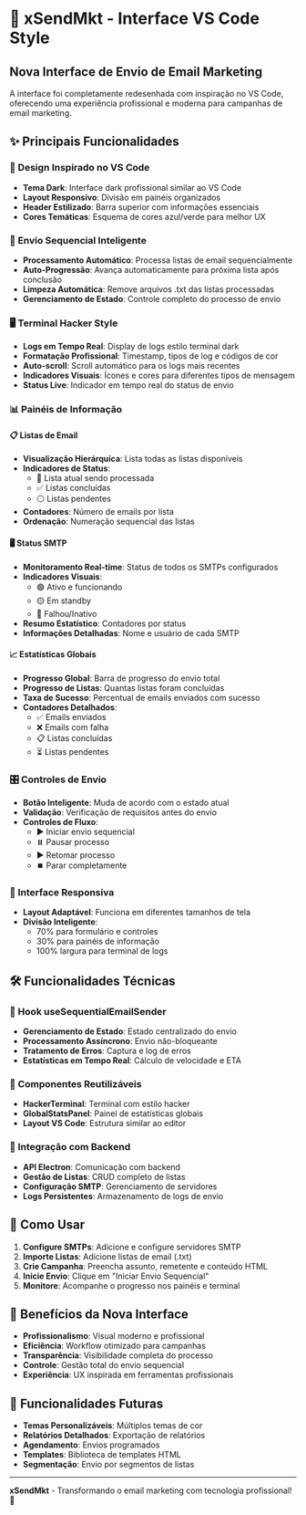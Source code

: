 # 🚀 xSendMkt - Interface VS Code Style

## Nova Interface de Envio de Email Marketing

A interface foi completamente redesenhada com inspiração no VS Code, oferecendo uma experiência profissional e moderna para campanhas de email marketing.

## ✨ Principais Funcionalidades

### 🎨 Design Inspirado no VS Code
- **Tema Dark**: Interface dark profissional similar ao VS Code
- **Layout Responsivo**: Divisão em painéis organizados
- **Header Estilizado**: Barra superior com informações essenciais
- **Cores Temáticas**: Esquema de cores azul/verde para melhor UX

### 🔄 Envio Sequencial Inteligente
- **Processamento Automático**: Processa listas de email sequencialmente
- **Auto-Progressão**: Avança automaticamente para próxima lista após conclusão
- **Limpeza Automática**: Remove arquivos .txt das listas processadas
- **Gerenciamento de Estado**: Controle completo do processo de envio

### 🖥️ Terminal Hacker Style
- **Logs em Tempo Real**: Display de logs estilo terminal dark
- **Formatação Profissional**: Timestamp, tipos de log e códigos de cor
- **Auto-scroll**: Scroll automático para os logs mais recentes
- **Indicadores Visuais**: Ícones e cores para diferentes tipos de mensagem
- **Status Live**: Indicador em tempo real do status de envio

### 📊 Painéis de Informação

#### 📋 Listas de Email
- **Visualização Hierárquica**: Lista todas as listas disponíveis
- **Indicadores de Status**: 
  - 🔵 Lista atual sendo processada
  - ✅ Listas concluídas
  - ⚪ Listas pendentes
- **Contadores**: Número de emails por lista
- **Ordenação**: Numeração sequencial das listas

#### 🖥️ Status SMTP
- **Monitoramento Real-time**: Status de todos os SMTPs configurados
- **Indicadores Visuais**:
  - 🟢 Ativo e funcionando
  - 🟡 Em standby
  - 🔴 Falhou/Inativo
- **Resumo Estatístico**: Contadores por status
- **Informações Detalhadas**: Nome e usuário de cada SMTP

#### 📈 Estatísticas Globais
- **Progresso Global**: Barra de progresso do envio total
- **Progresso de Listas**: Quantas listas foram concluídas
- **Taxa de Sucesso**: Percentual de emails enviados com sucesso
- **Contadores Detalhados**:
  - ✅ Emails enviados
  - ❌ Emails com falha
  - 📋 Listas concluídas
  - ⏳ Listas pendentes

### 🎛️ Controles de Envio
- **Botão Inteligente**: Muda de acordo com o estado atual
- **Validação**: Verificação de requisitos antes do envio
- **Controles de Fluxo**:
  - ▶️ Iniciar envio sequencial
  - ⏸️ Pausar processo
  - ▶️ Retomar processo
  - ⏹️ Parar completamente

### 📱 Interface Responsiva
- **Layout Adaptável**: Funciona em diferentes tamanhos de tela
- **Divisão Inteligente**: 
  - 70% para formulário e controles
  - 30% para painéis de informação
  - 100% largura para terminal de logs

## 🛠️ Funcionalidades Técnicas

### 🔄 Hook useSequentialEmailSender
- **Gerenciamento de Estado**: Estado centralizado do envio
- **Processamento Assíncrono**: Envio não-bloqueante
- **Tratamento de Erros**: Captura e log de erros
- **Estatísticas em Tempo Real**: Cálculo de velocidade e ETA

### 🎨 Componentes Reutilizáveis
- **HackerTerminal**: Terminal com estilo hacker
- **GlobalStatsPanel**: Painel de estatísticas globais
- **Layout VS Code**: Estrutura similar ao editor

### 🔧 Integração com Backend
- **API Electron**: Comunicação com backend
- **Gestão de Listas**: CRUD completo de listas
- **Configuração SMTP**: Gerenciamento de servidores
- **Logs Persistentes**: Armazenamento de logs de envio

## 🚀 Como Usar

1. **Configure SMTPs**: Adicione e configure servidores SMTP
2. **Importe Listas**: Adicione listas de email (.txt)
3. **Crie Campanha**: Preencha assunto, remetente e conteúdo HTML
4. **Inicie Envio**: Clique em "Iniciar Envio Sequencial"
5. **Monitore**: Acompanhe o progresso nos painéis e terminal

## 🎯 Benefícios da Nova Interface

- **Profissionalismo**: Visual moderno e profissional
- **Eficiência**: Workflow otimizado para campanhas
- **Transparência**: Visibilidade completa do processo
- **Controle**: Gestão total do envio sequencial
- **Experiência**: UX inspirada em ferramentas profissionais

## 🔮 Funcionalidades Futuras

- **Temas Personalizáveis**: Múltiplos temas de cor
- **Relatórios Detalhados**: Exportação de relatórios
- **Agendamento**: Envios programados
- **Templates**: Biblioteca de templates HTML
- **Segmentação**: Envio por segmentos de listas

---

**xSendMkt** - Transformando o email marketing com tecnologia profissional! 🚀
